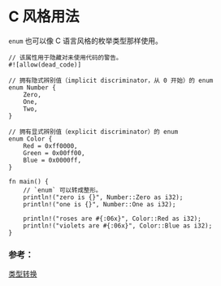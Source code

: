# C 风格用法

`enum` 也可以像 C 语言风格的枚举类型那样使用。

```rust,editable
// 该属性用于隐藏对未使用代码的警告。
#![allow(dead_code)]

// 拥有隐式辨别值（implicit discriminator，从 0 开始）的 enum
enum Number {
    Zero,
    One,
    Two,
}

// 拥有显式辨别值（explicit discriminator）的 enum
enum Color {
    Red = 0xff0000,
    Green = 0x00ff00,
    Blue = 0x0000ff,
}

fn main() {
    // `enum` 可以转成整形。
    println!("zero is {}", Number::Zero as i32);
    println!("one is {}", Number::One as i32);

    println!("roses are #{:06x}", Color::Red as i32);
    println!("violets are #{:06x}", Color::Blue as i32);
}
```

### 参考：

[类型转换][cast]

[cast]: ../../types/cast.md
